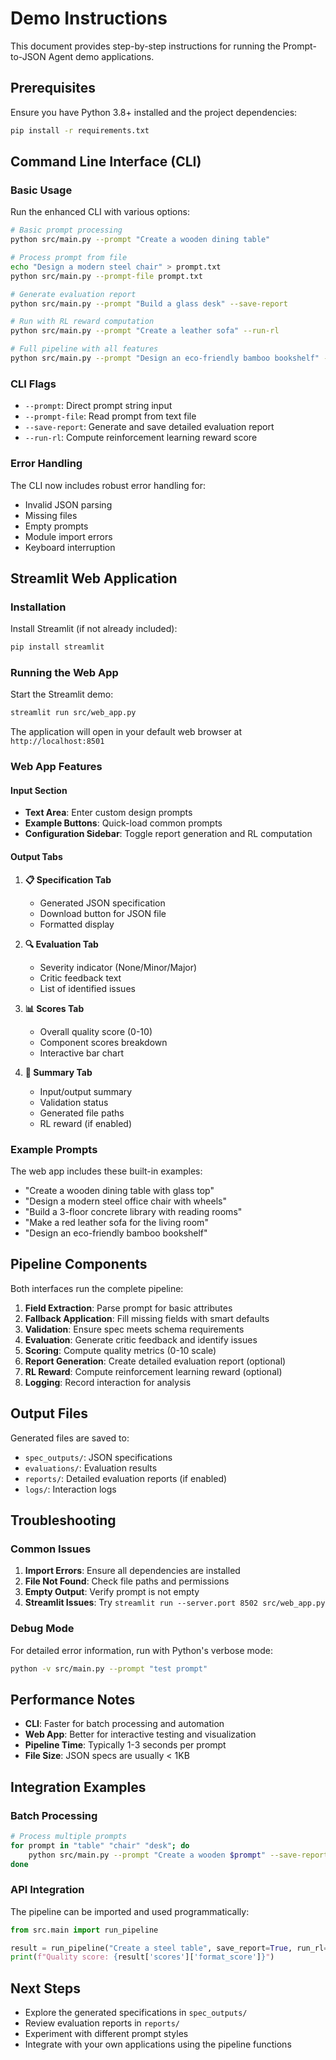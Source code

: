 # Demo Instructions

This document provides step-by-step instructions for running the Prompt-to-JSON Agent demo applications.

## Prerequisites

Ensure you have Python 3.8+ installed and the project dependencies:

```bash
pip install -r requirements.txt
```

## Command Line Interface (CLI)

### Basic Usage

Run the enhanced CLI with various options:

```bash
# Basic prompt processing
python src/main.py --prompt "Create a wooden dining table"

# Process prompt from file
echo "Design a modern steel chair" > prompt.txt
python src/main.py --prompt-file prompt.txt

# Generate evaluation report
python src/main.py --prompt "Build a glass desk" --save-report

# Run with RL reward computation
python src/main.py --prompt "Create a leather sofa" --run-rl

# Full pipeline with all features
python src/main.py --prompt "Design an eco-friendly bamboo bookshelf" --save-report --run-rl
```

### CLI Flags

- `--prompt`: Direct prompt string input
- `--prompt-file`: Read prompt from text file
- `--save-report`: Generate and save detailed evaluation report
- `--run-rl`: Compute reinforcement learning reward score

### Error Handling

The CLI now includes robust error handling for:
- Invalid JSON parsing
- Missing files
- Empty prompts
- Module import errors
- Keyboard interruption

## Streamlit Web Application

### Installation

Install Streamlit (if not already included):

```bash
pip install streamlit
```

### Running the Web App

Start the Streamlit demo:

```bash
streamlit run src/web_app.py
```

The application will open in your default web browser at `http://localhost:8501`

### Web App Features

#### Input Section
- **Text Area**: Enter custom design prompts
- **Example Buttons**: Quick-load common prompts
- **Configuration Sidebar**: Toggle report generation and RL computation

#### Output Tabs

1. **📋 Specification Tab**
   - Generated JSON specification
   - Download button for JSON file
   - Formatted display

2. **🔍 Evaluation Tab**
   - Severity indicator (None/Minor/Major)
   - Critic feedback text
   - List of identified issues

3. **📊 Scores Tab**
   - Overall quality score (0-10)
   - Component scores breakdown
   - Interactive bar chart

4. **🎯 Summary Tab**
   - Input/output summary
   - Validation status
   - Generated file paths
   - RL reward (if enabled)

### Example Prompts

The web app includes these built-in examples:
- "Create a wooden dining table with glass top"
- "Design a modern steel office chair with wheels"
- "Build a 3-floor concrete library with reading rooms"
- "Make a red leather sofa for the living room"
- "Design an eco-friendly bamboo bookshelf"

## Pipeline Components

Both interfaces run the complete pipeline:

1. **Field Extraction**: Parse prompt for basic attributes
2. **Fallback Application**: Fill missing fields with smart defaults
3. **Validation**: Ensure spec meets schema requirements
4. **Evaluation**: Generate critic feedback and identify issues
5. **Scoring**: Compute quality metrics (0-10 scale)
6. **Report Generation**: Create detailed evaluation report (optional)
7. **RL Reward**: Compute reinforcement learning reward (optional)
8. **Logging**: Record interaction for analysis

## Output Files

Generated files are saved to:
- `spec_outputs/`: JSON specifications
- `evaluations/`: Evaluation results
- `reports/`: Detailed evaluation reports (if enabled)
- `logs/`: Interaction logs

## Troubleshooting

### Common Issues

1. **Import Errors**: Ensure all dependencies are installed
2. **File Not Found**: Check file paths and permissions
3. **Empty Output**: Verify prompt is not empty
4. **Streamlit Issues**: Try `streamlit run --server.port 8502 src/web_app.py`

### Debug Mode

For detailed error information, run with Python's verbose mode:

```bash
python -v src/main.py --prompt "test prompt"
```

## Performance Notes

- **CLI**: Faster for batch processing and automation
- **Web App**: Better for interactive testing and visualization
- **Pipeline Time**: Typically 1-3 seconds per prompt
- **File Size**: JSON specs are usually < 1KB

## Integration Examples

### Batch Processing

```bash
# Process multiple prompts
for prompt in "table" "chair" "desk"; do
    python src/main.py --prompt "Create a wooden $prompt" --save-report
done
```

### API Integration

The pipeline can be imported and used programmatically:

```python
from src.main import run_pipeline

result = run_pipeline("Create a steel table", save_report=True, run_rl=True)
print(f"Quality score: {result['scores']['format_score']}")
```

## Next Steps

- Explore the generated specifications in `spec_outputs/`
- Review evaluation reports in `reports/`
- Experiment with different prompt styles
- Integrate with your own applications using the pipeline functions